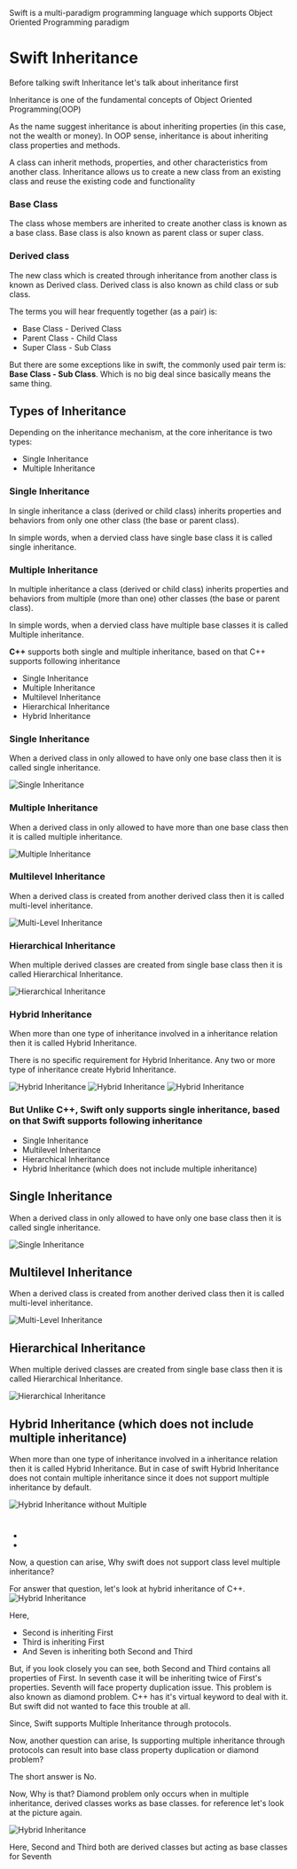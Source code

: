 Swift is a multi-paradigm programming language which supports Object Oriented Programming paradigm

# Swift Inheritance

Before talking swift Inheritance let's talk about inheritance first

Inheritance is one of the fundamental concepts of Object Oriented Programming(OOP)

As the name suggest inheritance is about inheriting properties (in this case, not the wealth or money).
In OOP sense, inheritance is about inheriting class properties and methods.

A class can inherit methods, properties, and other characteristics from another class. Inheritance allows us to create a new class from an existing class and reuse the existing code and functionality

### Base Class

The class whose members are inherited to create another class is known as a base class. Base class is also known as parent class or super class.

### Derived class

The new class which is created through inheritance from another class is known as Derived class. Derived class is also known as child class or sub class.

The terms you will hear frequently together (as a pair) is:

- Base Class - Derived Class
- Parent Class - Child Class
- Super Class - Sub Class

But there are some exceptions like in swift, the commonly used pair term is: **Base Class - Sub Class**. Which is no big deal since basically means the same thing.

## Types of Inheritance

Depending on the inheritance mechanism, at the core inheritance is two types:

- Single Inheritance
- Multiple Inheritance

### Single Inheritance

In single inheritance a class (derived or child class) inherits properties and behaviors from only one other class (the base or parent class).

In simple words, when a dervied class have single base class it is called single inheritance.

### Multiple Inheritance

In multiple inheritance a class (derived or child class) inherits properties and behaviors from multiple (more than one) other classes (the base or parent class).

In simple words, when a dervied class have multiple base classes it is called Multiple inheritance.

**C++** supports both single and multiple inheritance, based on that C++ supports following inheritance

- Single Inheritance
- Multiple Inheritance
- Multilevel Inheritance
- Hierarchical Inheritance
- Hybrid Inheritance

### Single Inheritance

When a derived class in only allowed to have only one base class then it is called single inheritance.

![Single Inheritance](SingleInheritance.png)

### Multiple Inheritance

When a derived class in only allowed to have more than one base class then it is called multiple inheritance.

![Multiple Inheritance](MultipleInheritance.png)

### Multilevel Inheritance

When a derived class is created from another derived class then it is called multi-level inheritance.

![Multi-Level Inheritance](MultiLevelInheritance.png)

### Hierarchical Inheritance

When multiple derived classes are created from single base class then it is called Hierarchical Inheritance.

![Hierarchical Inheritance](HierarchicalInheritance.png)

### Hybrid Inheritance

When more than one type of inheritance involved in a inheritance relation then it is called Hybrid Inheritance.

There is no specific requirement for Hybrid Inheritance. Any two or more type of inheritance create Hybrid Inheritance.

![Hybrid Inheritance](HybridInheritance.png)
![Hybrid Inheritance](HybridInheritance_2.png)
![Hybrid Inheritance](HybridInheritance_3.png)

### But Unlike C++, Swift only supports single inheritance, based on that Swift supports following inheritance

- Single Inheritance
- Multilevel Inheritance
- Hierarchical Inheritance
- Hybrid Inheritance (which does not include multiple inheritance)

## Single Inheritance

When a derived class in only allowed to have only one base class then it is called single inheritance.

![Single Inheritance](SingleInheritance.png)

## Multilevel Inheritance

When a derived class is created from another derived class then it is called multi-level inheritance.

![Multi-Level Inheritance](MultiLevelInheritance.png)

## Hierarchical Inheritance

When multiple derived classes are created from single base class then it is called Hierarchical Inheritance.

![Hierarchical Inheritance](HierarchicalInheritance.png)

## Hybrid Inheritance (which does not include multiple inheritance)

When more than one type of inheritance involved in a inheritance relation then it is called Hybrid Inheritance. But in case of swift Hybrid Inheritance does not contain multiple inheritance since it does not support multiple inheritance by default.

![Hybrid Inheritance without Multiple](Swift_HybridInheritance.png)

#

#

-
-

Now, a question can arise, Why swift does not support class level multiple inheritance?

For answer that question, let's look at hybrid inheritance of C++.
![Hybrid Inheritance](HybridInheritance_3.png)

Here,

- Second is inheriting First
- Third is inheriting First
- And Seven is inheriting both Second and Third

But, if you look closely you can see, both Second and Third contains all properties of First. In seventh case it will be inheriting twice of First's properties. Seventh will face property duplication issue. This problem is also known as diamond problem. C++ has it's virtual keyword to deal with it. But swift did not wanted to face this trouble at all.

Since, Swift supports Multiple Inheritance through protocols.

Now, another question can arise, Is supporting multiple inheritance through protocols can result into base class property duplication or diamond problem?

The short answer is No.

Now, Why is that?
Diamond problem only occurs when in multiple inheritance, derived classes works as base classes. for reference let's look at the picture again.

![Hybrid Inheritance](HybridInheritance_3.png)

Here, Second and Third both are derived classes but acting as base classes for Seventh
